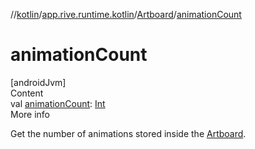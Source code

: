 //[kotlin](../../../index.md)/[app.rive.runtime.kotlin](../index.md)/[Artboard](index.md)/[animationCount](animation-count.md)



# animationCount  
[androidJvm]  
Content  
val [animationCount](animation-count.md): [Int](https://kotlinlang.org/api/latest/jvm/stdlib/kotlin/-int/index.html)  
More info  


Get the number of animations stored inside the [Artboard](index.md).

  



